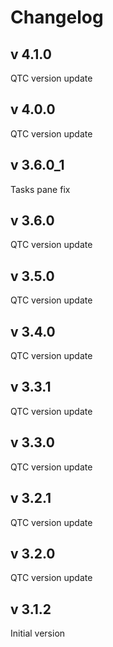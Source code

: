 # Changelog
## v 4.1.0
QTC version update
## v 4.0.0
QTC version update
## v 3.6.0_1
Tasks pane fix
## v 3.6.0
QTC version update
## v 3.5.0
QTC version update
## v 3.4.0
QTC version update
## v 3.3.1
QTC version update
## v 3.3.0
QTC version update
## v 3.2.1
QTC version update
## v 3.2.0
QTC version update
## v 3.1.2
Initial version
